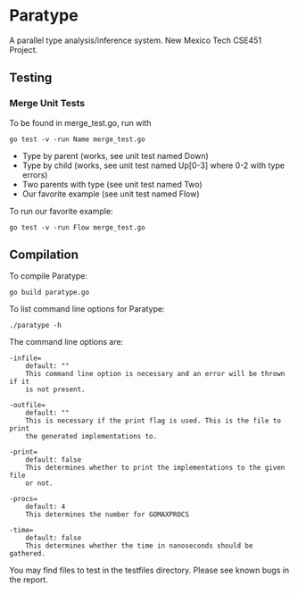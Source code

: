 Paratype
========

A parallel type analysis/inference system. New Mexico Tech CSE451 Project.

Testing
-------

### Merge Unit Tests
To be found in merge_test.go, run with

	go test -v -run Name merge_test.go

* Type by parent (works, see unit test named Down)
* Type by child (works, see unit test named Up[0-3] where 0-2 with type errors)
* Two parents with type (see unit test named Two)
* Our favorite example (see unit test named Flow)

To run our favorite example:

	go test -v -run Flow merge_test.go

Compilation
-----------

To compile Paratype:

	go build paratype.go

To list command line options for Paratype:

	./paratype -h

The command line options are:

	-infile=
        default: ""
        This command line option is necessary and an error will be thrown if it 
		is not present. 

	-outfile=
		default: "" 
		This is necessary if the print flag is used. This is the file to print 
		the generated implementations to.

	-print=
        default: false
        This determines whether to print the implementations to the given file
		or not.

	-procs=
        default: 4
        This determines the number for GOMAXPROCS

	-time=
		default: false
        This determines whether the time in nanoseconds should be gathered. 

You may find files to test in the testfiles directory. Please see known bugs in
the report.
